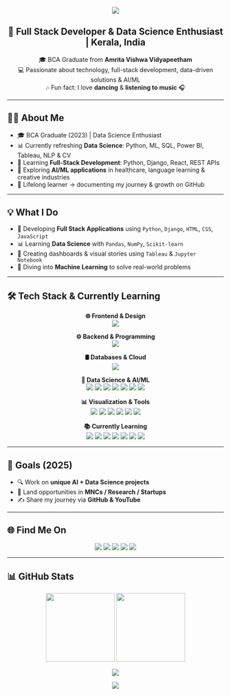 <!-- Header Banner -->
<p align="center">
  <img src="https://capsule-render.vercel.app/api?type=waving&color=0:8a2be2,100:9b30ff&height=200&section=header&text=👋%20Hi%20I'm%20Swathy%20Krishna&fontSize=40&fontColor=ffffff&animation=twinkling&fontAlignY=40"/>
</p>

<h2 align="center"><strong>🚀 Full Stack Developer & Data Science Enthusiast | Kerala, India</strong></h2>

<p align="center">
🎓 BCA Graduate from <b>Amrita Vishwa Vidyapeetham</b> <br>
💻 Passionate about technology, full-stack development, data-driven solutions & AI/ML <br>
🎶 Fun fact: I love <b>dancing</b> & <b>listening to music</b> 🎧
</p>

---

## 👩‍💻 About Me
- 🎓 BCA Graduate (2023) | Data Science Enthusiast  
- 📊 Currently refreshing **Data Science**: Python, ML, SQL, Power BI, Tableau, NLP & CV  
- 🌱 Learning **Full-Stack Development**: Python, Django, React, REST APIs  
- 🤖 Exploring **AI/ML applications** in healthcare, language learning & creative industries  
- 💭 Lifelong learner → documenting my journey & growth on GitHub  

---

## 💡 What I Do
- 🔧 Developing **Full Stack Applications** using `Python`, `Django`, `HTML`, `CSS`, `JavaScript`  
- 📊 Learning **Data Science** with `Pandas`, `NumPy`, `Scikit-learn`  
- 📌 Creating dashboards & visual stories using `Tableau` & `Jupyter Notebook`  
- 🧪 Diving into **Machine Learning** to solve real-world problems  

---

## 🛠️ Tech Stack & Currently Learning

<p align="center">
<b>🌐 Frontend & Design</b><br>
<img src="https://skillicons.dev/icons?i=html,css,js,react,bootstrap,canva&perline=7"/>
</p>

<p align="center">
<b>⚙️ Backend & Programming</b><br>
<img src="https://skillicons.dev/icons?i=python,django,php,java,cs,cpp,c,androidstudio&perline=7"/>
</p>

<p align="center">
<b>🛢️ Databases & Cloud</b><br>
<img src="https://skillicons.dev/icons?i=mysql,postgresql&perline=7"/>
</p>

<p align="center">
<b>🤖 Data Science & AI/ML</b><br>
<img src="https://img.shields.io/badge/Pandas-%23150458.svg?style=for-the-badge&logo=pandas&logoColor=white"/>
<img src="https://img.shields.io/badge/Numpy-%23013243.svg?style=for-the-badge&logo=numpy&logoColor=white"/>
<img src="https://img.shields.io/badge/Scikit--learn-%23F7931E.svg?style=for-the-badge&logo=scikit-learn&logoColor=white"/>
<img src="https://img.shields.io/badge/TensorFlow-%23FF6F00.svg?style=for-the-badge&logo=TensorFlow&logoColor=white"/>
<img src="https://img.shields.io/badge/PyTorch-%23EE4C2C.svg?style=for-the-badge&logo=PyTorch&logoColor=white"/>
<img src="https://img.shields.io/badge/Matplotlib-11557C?style=for-the-badge&logo=python&logoColor=white"/>
<img src="https://img.shields.io/badge/Seaborn-4B8BBE?style=for-the-badge&logo=python&logoColor=white"/>
</p>

<p align="center">
<b>📊 Visualization & Tools</b><br>
<img src="https://img.shields.io/badge/Tableau-E97627?style=for-the-badge&logo=Tableau&logoColor=white"/>
<img src="https://img.shields.io/badge/Plotly-3F4F75?style=for-the-badge&logo=plotly&logoColor=white"/>
<img src="https://img.shields.io/badge/Streamlit-FE4B4B?style=for-the-badge&logo=streamlit&logoColor=white"/>
<img src="https://img.shields.io/badge/Jupyter-F37626?style=for-the-badge&logo=jupyter&logoColor=white"/>
<img src="https://img.shields.io/badge/Google%20Colab-F9AB00?style=for-the-badge&logo=googlecolab&logoColor=white"/>
<img src="https://img.shields.io/badge/Microsoft%20365-0078D4?style=for-the-badge&logo=microsoft-office&logoColor=white"/>
</p>

<p align="center">
<b>📚 Currently Learning</b><br>
<img src="https://img.shields.io/badge/Machine%20Learning-4B0082?style=for-the-badge&logo=scikit-learn&logoColor=white"/>
<img src="https://img.shields.io/badge/Deep%20Learning-9b30ff?style=for-the-badge&logo=deeplearning&logoColor=white"/>
<img src="https://img.shields.io/badge/NLP-8a2be2?style=for-the-badge&logo=nlp&logoColor=white"/>
<img src="https://img.shields.io/badge/Computer%20Vision-6a0dad?style=for-the-badge&logo=opencv&logoColor=white"/>
<img src="https://img.shields.io/badge/SQL-9932cc?style=for-the-badge&logo=mysql&logoColor=white"/>
<img src="https://img.shields.io/badge/Data%20Visualization-8b008b?style=for-the-badge&logo=tableau&logoColor=white"/>
<img src="https://img.shields.io/badge/Full%20Stack%20Apps-7b68ee?style=for-the-badge&logo=django&logoColor=white"/>
</p>

---

## 🎯 Goals (2025)
- 🔍 Work on **unique AI + Data Science projects**  
- 💼 Land opportunities in **MNCs / Research / Startups**  
- ✍️ Share my journey via **GitHub & YouTube**  

---

## 🌐 Find Me On
<p align="center">
<a href="mailto:swathykrishnamany01@gmail.com"><img src="https://img.shields.io/badge/Gmail-D14836?style=for-the-badge&logo=gmail&logoColor=white"/></a>
<a href="https://www.linkedin.com/in/swathy-krishna-/"><img src="https://img.shields.io/badge/LinkedIn-0077B5.svg?style=for-the-badge&logo=linkedin&logoColor=white"/></a>
<a href="https://www.youtube.com/@swathykrishna8267"><img src="https://img.shields.io/badge/YouTube-FF0000.svg?style=for-the-badge&logo=youtube&logoColor=white"/></a>
<a href="https://discord.com/channels/@me"><img src="https://img.shields.io/badge/Discord-5865F2.svg?style=for-the-badge&logo=discord&logoColor=white"/></a>
<a href="https://stackoverflow.com/users/30648907/swathy-krishna"><img src="https://img.shields.io/badge/Stack%20Overflow-FE7A16.svg?style=for-the-badge&logo=stackoverflow&logoColor=white"/></a>
</p>

---

## 📊 GitHub Stats
<p align="center">
<img src="https://github-readme-stats.vercel.app/api?username=SwathyKrishna02&theme=radical&show_icons=true&hide_border=true" height="160"/>
<img src="https://streak-stats.demolab.com?user=SwathyKrishna02&theme=radical&hide_border=true" height="160"/>
</p>
<p align="center">
<img src="https://github-readme-stats.vercel.app/api/top-langs/?username=SwathyKrishna02&layout=compact&theme=radical&hide_border=true"/>
</p>

<!-- Footer Banner -->
<p align="center">
  <img src="https://capsule-render.vercel.app/api?type=waving&color=0:8a2be2,100:9b30ff&height=180&section=footer"/>
</p>
